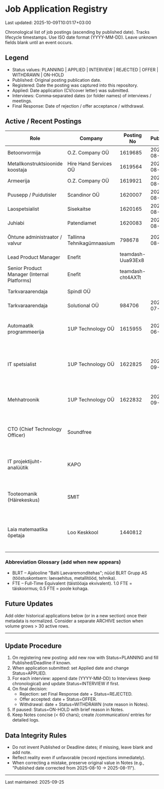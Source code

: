# Job Application Registry

Last updated: 2025-10-09T10:01:17+03:00

Chronological list of job postings (ascending by published date). Tracks lifecycle timestamps. Use ISO date format (YYYY-MM-DD). Leave unknown fields blank until an event occurs.

## Legend

- Status values: PLANNING | APPLIED | INTERVIEW | REJECTED | OFFER | WITHDRAWN | ON-HOLD
- Published: Original posting publication date.
- Registered: Date the posting was captured into this repository.
- Applied: Date application (CV/cover letter) was submitted.
- Interviews: Comma‑separated dates (or folder names) of interviews / meetings.
- Final Response: Date of rejection / offer acceptance / withdrawal.

## Active / Recent Postings

| Role                             | Company                    | Posting No | Published  | Deadline   | Registered | Applied    | Interviews | Final Response | Status   | Notes                                    |
| -------------------------------- | -------------------------- | ---------- | ---------- | ---------- | ---------- | ---------- | ---------- | -------------- | -------- | ---------------------------------------- |
| Betoonvormija                    | O.Z. Company OÜ            | 1619685    | 2025-08-06 | 2025-09-04 | 2025-08-12 |            |            |                | PLANNING | Renditöö BETONEKS                        |
| Metallkonstruktsioonide koostaja | Hire Hand Services OÜ      | 1619564    | 2025-08-06 | 2025-09-05 | 2025-08-12 |            |            |                | PLANNING | DEFER (fookus IT); BLRT; 5 kohta         |
| Armeerija                        | O.Z. Company OÜ            | 1619921    | 2025-08-08 | 2025-09-05 | 2025-08-12 |            |            |                | PLANNING | Renditöö BETONEKS                        |
| Puusepp / Puidutisler            | Scandinor OÜ               | 1620007    | 2025-08-08 | 2025-09-07 | 2025-08-12 |            |            |                | PLANNING | 4 openings                               |
| Laospetsialist                   | Sisekaitse                 | 1620165    | 2025-08-11 | 2025-08-21 | 2025-08-12 |            |            |                | PLANNING | Archive captured 2025-08-12              |
| Juhiabi                          | Patendiamet                | 1620083    | 2025-08-11 | 2025-08-24 | 2025-08-12 |            |            |                | PLANNING | Verbatim text provided by user           |
| Õhtune administraator / valvur   | Tallinna Tehnikagümnaasium | 798678     | 2025-08-11 | 2025-08-14 | 2025-08-12 | 2025-08-14 |            |                | APPLIED  | Evening shift, 0.5 FTE (half-time), €443 |
| Lead Product Manager             | Enefit                     | teamdash-Uua93Ex8 |            | 2025-08-17 | 2025-08-14 |            |            | 2025-08-27     | REJECTED | Teamdash posting                         |
| Senior Product Manager (Internal Platforms) | Enefit           | teamdash-cht4AXTt |            | 2025-08-31 | 2025-08-14 |            |            |                | PLANNING | Teamdash posting                         |
| Tarkvaraarendaja                 | Spindl OÜ                  |            |            |            | 2025-08-28 | 2025-08-28 |            |                | APPLIED  |                                          |
| Tarkvaraarendaja                 | Solutional OÜ              | 984706     | 2025-07-30 | 2025-08-29 | 2025-08-28 |            |            |                | PLANNING |                                          |
| Automaatik programmeerija        | 1UP Technology OÜ          | 1615955    | 2025-06-27 | 2025-09-17 | 2025-09-10 | 2025-09-17 | 2025-09-26 |                | INTERVIEW| Background research complete; €1900; üle Eesti; automatiseerimine       |
| IT spetsialist                   | 1UP Technology OÜ          | 1622825    | 2025-09-05 | 2025-09-19 | 2025-09-10 | 2025-09-17 | 2025-09-26 |                | INTERVIEW| Background research complete; €800-1800; osakoormus; Tallinn; Python    |
| Mehhatroonik                     | 1UP Technology OÜ          | 1622832    | 2025-09-05 | 2025-09-19 | 2025-09-10 | 2025-09-17 | 2025-09-26 |                | INTERVIEW| PRIMARY FOCUS in interview; €1200-2000; decision expected by Oct 3      |
| CTO (Chief Technology Officer)   | Soundfree                  |            |            |            | 2025-09-15 |            | 2025-09-17 |                | INTERVIEW| Introduced by Otto Mättas; informal meeting at office Haabersti 5       |
| IT projektijuht-analüütik        | KAPO                       |            |            | 2025-09-30 | 2025-09-29 | 2025-09-29 |            |                | APPLIED  | Riigisaladus, julgeolekukontroll; BPMN/UML; motiv. avaldus + CV + palk |
| Tooteomanik (Häirekeskus)        | SMIT                       |            |            | 2025-10-08 | 2025-09-29 | 2025-09-30 |            | 2025-10-08     | REJECTED | Product Owner; häirekeskus 112; kõrge konkurents; eelnev kogemus puudus |
| Laia matemaatika õpetaja         | Loo Keskkool               | 1440812    |            | 2025-10-15 | 2025-10-09 | 2025-10-09 |            |                | APPLIED  | CV.ee; pedagoogiline kvalifikatsioon puudub; mentorabi; TÜ matemaatika |

### Abbreviation Glossary (add when new appears)

- BLRT – Ajalooline "Balti Laevaremonditehas"; nüüd BLRT Grupp AS (tööstuskontsern: laevaehitus, metallitööd, tehnika).
- FTE – Full-Time Equivalent (täistööaja ekvivalent). 1.0 FTE = täiskoormus; 0.5 FTE = poole kohaga.

## Future Updates

Add older historical applications below (or in a new section) once their metadata is normalized. Consider a separate ARCHIVE section when volume grows > 30 active rows.

---

## Update Procedure

1. On registering new posting: add new row with Status=PLANNING and fill Published/Deadline if known.
2. When application submitted: set Applied date and change Status=APPLIED.
3. For each interview: append date (YYYY-MM-DD) to Interviews (keep chronological) and update Status=INTERVIEW if first.
4. On final decision:
   - Rejection: set Final Response date + Status=REJECTED.
   - Offer accepted: date + Status=OFFER.
   - Withdrawal: date + Status=WITHDRAWN (note reason in Notes).
5. If paused: Status=ON-HOLD with brief reason in Notes.
6. Keep Notes concise (< 60 chars); create /communication/ entries for detailed logs.

## Data Integrity Rules

- Do not invent Published or Deadline dates; if missing, leave blank and add note.
- Reflect reality even if unfavorable (record rejections immediately).
- When correcting a mistake, preserve original value in Notes (e.g., "Published date corrected from 2025-08-10 → 2025-08-11").

---

Last maintained: 2025-09-25
